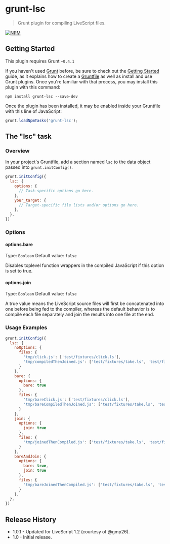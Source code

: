 # grunt-lsc

> Grunt plugin for compiling LiveScript files.

[![NPM](https://nodei.co/npm/grunt-lsc.png)](https://nodei.co/npm/grunt-lsc/)

## Getting Started
This plugin requires Grunt `~0.4.1`

If you haven't used [Grunt](http://gruntjs.com/) before, be sure to check out the [Getting Started](http://gruntjs.com/getting-started) guide, as it explains how to create a [Gruntfile](http://gruntjs.com/sample-gruntfile) as well as install and use Grunt plugins. Once you're familiar with that process, you may install this plugin with this command:

```shell
npm install grunt-lsc --save-dev
```

Once the plugin has been installed, it may be enabled inside your Gruntfile with this line of JavaScript:

```js
grunt.loadNpmTasks('grunt-lsc');
```

## The "lsc" task

### Overview
In your project's Gruntfile, add a section named `lsc` to the data object passed into `grunt.initConfig()`.

```js
grunt.initConfig({
  lsc: {
    options: {
      // Task-specific options go here.
    },
    your_target: {
      // Target-specific file lists and/or options go here.
    },
  },
})
```

### Options

#### options.bare
Type: `Boolean`
Default value: `false`

Disables toplevel function wrappers in the compiled JavaScript if this option is set to true.

#### options.join
Type: `Boolean`
Default value: `false`

A true value means the LiveScript source files will first be concatenated into one before being fed to the compiler,
whereas the default behavior is to compile each file separately and join the results into one file at the end.

### Usage Examples



```js
grunt.initConfig({
  lsc: {
    noOptions: {
      files: {
        'tmp/click.js': ['test/fixtures/click.ls'],
        'tmp/compiledThenJoined.js': ['test/fixtures/take.ls', 'test/fixtures/click.ls']
      }
    },
    bare: {
      options: {
        bare: true
      },
      files: {
        'tmp/bareClick.js': ['test/fixtures/click.ls'],
        'tmp/bareCompiledThenJoined.js': ['test/fixtures/take.ls', 'test/fixtures/click.ls']
      }
    },
    join: {
      options: {
        join: true
      },
      files: {
        'tmp/joinedThenCompiled.js': ['test/fixtures/take.ls', 'test/fixtures/click.ls']
      }
    },
    bareAndJoin: {
      options: {
        bare: true,
        join: true
      },
      files: {
        'tmp/bareJoinedThenCompiled.js': ['test/fixtures/take.ls', 'test/fixtures/click.ls']
      }
    },
  },
})
```

## Release History
- 1.0.1 - Updated for LiveScript 1.2 (courtesy of @gmp26).
- 1.0 - Initial release.
